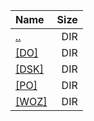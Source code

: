 |Name|Size|
|:---|---:|
|[..](../index.html)|DIR|
|[[DO]]([DO]/index.html)|DIR|
|[[DSK]]([DSK]/index.html)|DIR|
|[[PO]]([PO]/index.html)|DIR|
|[[WOZ]]([WOZ]/index.html)|DIR|

